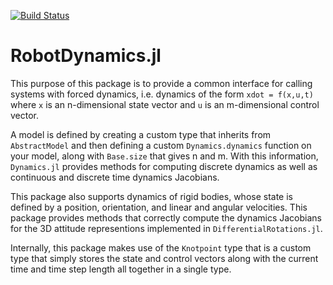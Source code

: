 [![Build Status](https://travis-ci.com/RoboticExplorationLab/RobotDynamics.jl.svg?branch=master)](https://travis-ci.com/RoboticExplorationLab/RobotDynamics.jl)

# RobotDynamics.jl

This purpose of this package is to provide a common interface for calling systems with
forced dynamics, i.e. dynamics of the form `xdot = f(x,u,t)` where `x` is an n-dimensional
state vector and `u` is an m-dimensional control vector.

A model is defined by creating a custom type that inherits from `AbstractModel` and then
defining a custom `Dynamics.dynamics` function on your model, along with `Base.size` that
gives n and m. With this information, `Dynamics.jl` provides methods for computing discrete
dynamics as well as continuous and discrete time dynamics Jacobians.

This package also supports dynamics of rigid bodies, whose state is defined by a position,
orientation, and linear and angular velocities. This package provides methods that correctly
compute the dynamics Jacobians for the 3D attitude representions implemented in
`DifferentialRotations.jl`.

Internally, this package makes use of the `Knotpoint` type that is a custom type that simply
stores the state and control vectors along with the current time and time step length all
together in a single type.
